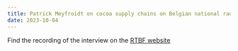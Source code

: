 ```yaml
---
title: Patrick Meyfroidt on cocoa supply chains on Belgian national radio
date: 2023-10-04
---
```


Find the recording of the interview on the [RTBF website](https://auvio.rtbf.be/media/declic-les-sequences-le-debat-3095493)

<!--more-->